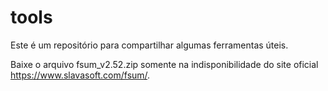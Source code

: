# tools

Este é um repositório para compartilhar algumas ferramentas úteis.

Baixe o arquivo fsum_v2.52.zip somente na indisponibilidade do site oficial https://www.slavasoft.com/fsum/.
